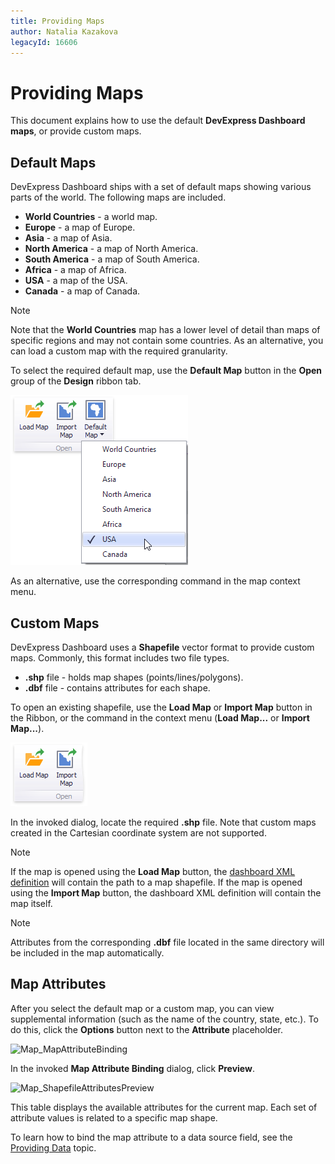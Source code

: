 ```yaml
---
title: Providing Maps
author: Natalia Kazakova
legacyId: 16606
---
```

# Providing Maps
This document explains how to use the default **DevExpress Dashboard maps**, or provide custom maps.

## Default Maps
DevExpress Dashboard ships with a set of default maps showing various parts of the world. The following maps are included.
* **World Countries** - a world map.
* **Europe** - a map of Europe.
* **Asia** - a map of Asia.
* **North America** - a map of North America.
* **South America** - a map of South America.
* **Africa** - a map of Africa.
* **USA** - a map of the USA.
* **Canada** - a map of Canada.

> [!NOTE]
> Note that the **World Countries** map has a lower level of detail than maps of specific regions and may not contain some countries. As an alternative, you can load a custom map with the required granularity.

To select the required default map, use the **Default Map** button in the **Open** group of the **Design** ribbon tab.

![Map_DefaultMaps_Ribbon](../../../../images/img22183.png)

As an alternative, use the corresponding command in the map context menu.

## Custom Maps
DevExpress Dashboard uses a **Shapefile** vector format to provide custom maps. Commonly, this format includes two file types.
* **.shp** file - holds map shapes (points/lines/polygons).
* **.dbf** file - contains attributes for each shape.

To open an existing shapefile, use the **Load Map** or **Import Map** button in the Ribbon, or the command in the context menu (**Load Map...** or **Import Map...**).

![Map_LoadOpenMap_Ribbon](../../../../images/img22192.png)

In the invoked dialog, locate the required **.shp** file. Note that custom maps created in the Cartesian coordinate system are not supported.

> [!NOTE]
> If the map is opened using the **Load Map** button, the [dashboard XML definition](../../saving-a-dashboard.md) will contain the path to a map shapefile. If the map is opened using the **Import Map** button, the dashboard XML definition will contain the map itself.

> [!NOTE]
> Attributes from the corresponding **.dbf** file located in the same directory will be included in the map automatically.

## Map Attributes
After you select the default map or a custom map, you can view supplemental information (such as the name of the country, state, etc.). To do this, click the **Options** button next to the **Attribute** placeholder.

![Map_MapAttributeBinding](../../../../images/img22198.png)

In the invoked **Map Attribute Binding** dialog, click **Preview**.

![Map_ShapefileAttributesPreview](../../../../images/img22197.png)

This table displays the available attributes for the current map. Each set of attribute values is related to a specific map shape.

To learn how to bind the map attribute to a data source field, see the [Providing Data](providing-data.md) topic.